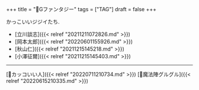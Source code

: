 +++
title = "🔖Gファンタジー"
tags = ["TAG"]
draft = false
+++

かっこいいジジイたち.

-   [立川談志]({{< relref "20211211072826.md" >}})
-   [岡本太郎]({{< relref "20220601155926.md" >}})
-   [秋山仁]({{< relref "20211215145218.md" >}})
-   [小澤征爾]({{< relref "20211215145403.md" >}})

---

[🔖カッコいい人]({{< relref "20220711210734.md" >}}) [📝魔法陣グルグル]({{< relref "20220615210335.md" >}})
